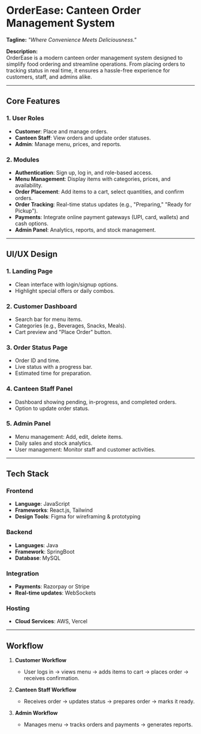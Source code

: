 # OrderEase: Canteen Order Management System

**Tagline:** _"Where Convenience Meets Deliciousness."_

**Description:**  
OrderEase is a modern canteen order management system designed to simplify food ordering and streamline operations. From placing orders to tracking status in real time, it ensures a hassle-free experience for customers, staff, and admins alike.

---

## Core Features

### 1. User Roles

- **Customer**: Place and manage orders.
- **Canteen Staff**: View orders and update order statuses.
- **Admin**: Manage menu, prices, and reports.

### 2. Modules

- **Authentication**: Sign up, log in, and role-based access.
- **Menu Management**: Display items with categories, prices, and availability.
- **Order Placement**: Add items to a cart, select quantities, and confirm orders.
- **Order Tracking**: Real-time status updates (e.g., "Preparing," "Ready for Pickup").
- **Payments**: Integrate online payment gateways (UPI, card, wallets) and cash options.
- **Admin Panel**: Analytics, reports, and stock management.

---

## UI/UX Design

### 1. Landing Page

- Clean interface with login/signup options.
- Highlight special offers or daily combos.

### 2. Customer Dashboard

- Search bar for menu items.
- Categories (e.g., Beverages, Snacks, Meals).
- Cart preview and "Place Order" button.

### 3. Order Status Page

- Order ID and time.
- Live status with a progress bar.
- Estimated time for preparation.

### 4. Canteen Staff Panel

- Dashboard showing pending, in-progress, and completed orders.
- Option to update order status.

### 5. Admin Panel

- Menu management: Add, edit, delete items.
- Daily sales and stock analytics.
- User management: Monitor staff and customer activities.

---

## Tech Stack

### Frontend

- **Language**: JavaScript
- **Frameworks**: React.js, Tailwind
- **Design Tools**: Figma for wireframing & prototyping

### Backend

- **Languages**: Java
- **Framework**: SpringBoot
- **Database**: MySQL

### Integration

- **Payments**: Razorpay or Stripe
- **Real-time updates**: WebSockets

### Hosting

- **Cloud Services**: AWS, Vercel

---

## Workflow

1. **Customer Workflow**

   - User logs in → views menu → adds items to cart → places order → receives confirmation.

2. **Canteen Staff Workflow**

   - Receives order → updates status → prepares order → marks it ready.

3. **Admin Workflow**
   - Manages menu → tracks orders and payments → generates reports.
